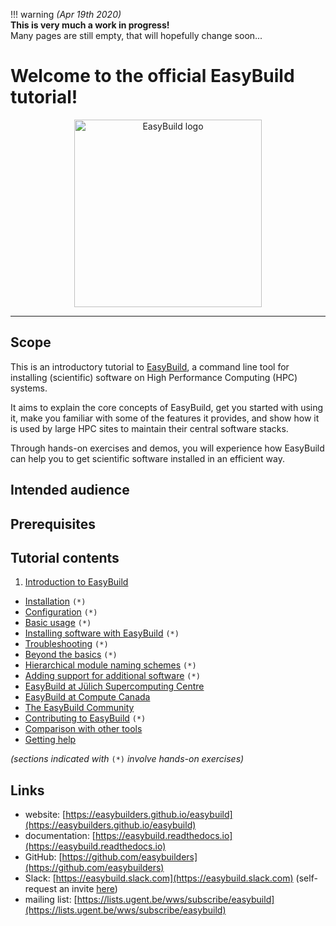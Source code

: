 !!! warning
    *(Apr 19th 2020)*<br/>
    **This is very much a work in progress!**<br/>
    Many pages are still empty, that will hopefully change soon...

# Welcome to the official EasyBuild tutorial!

<p align="center"><img src="https://easybuild.readthedocs.io/en/latest/_static/easybuild_logo_alpha.png" alt="EasyBuild logo" width="300px"/></p>


---

## Scope

This is an introductory tutorial to [EasyBuild](https://easybuilders.github.io/easybuild),
a command line tool for installing (scientific) software on High Performance Computing (HPC) systems.

It aims to explain the core concepts of EasyBuild,
get you started with using it, make you familiar with some of the features it provides,
and show how it is used by large HPC sites to maintain their central software stacks.

Through hands-on exercises and demos, you will experience how EasyBuild can help you
to get scientific software installed in an efficient way.


## Intended audience

## Prerequisites

## Tutorial contents

1. [Introduction to EasyBuild](01_introduction.md)
*  [Installation](02_installation.md) ``(*)``
*  [Configuration](03_configuration.md) ``(*)``
*  [Basic usage](04_basic_usage.md) ``(*)``
*  [Installing software with EasyBuild](05_installing_software.md) ``(*)``
*  [Troubleshooting](06_troubleshooting.md) ``(*)``
*  [Beyond the basics](07_beyond_the_basics.md) ``(*)``
*  [Hierarchical module naming schemes](08_hmns.md) ``(*)``
*  [Adding support for additional software](09_adding_support_software.md) ``(*)``
*  [EasyBuild at Jülich Supercomputing Centre](10_jsc.md)
*  [EasyBuild at Compute Canada](11_computecanada.md)
*  [The EasyBuild Community](12_community.md)
*  [Contributing to EasyBuild](13_contributing.md) ``(*)``
*  [Comparison with other tools](14_comparison_other_tools.md)
*  [Getting help](15_getting_help.md)

*(sections indicated with* ``(*)`` *involve hands-on exercises)*

## Links

* website: [https://easybuilders.github.io/easybuild](https://easybuilders.github.io/easybuild)
* documentation: [https://easybuild.readthedocs.io](https://easybuild.readthedocs.io)
* GitHub: [https://github.com/easybuilders](https://github.com/easybuilders)
* Slack: [https://easybuild.slack.com](https://easybuild.slack.com) (self-request an invite [here](https://easybuild-slack.herokuapp.com))
* mailing list: [https://lists.ugent.be/wws/subscribe/easybuild](https://lists.ugent.be/wws/subscribe/easybuild)
